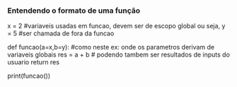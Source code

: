 ### Entendendo o formato de uma função

x = 2                        #variaveis usadas em funcao, devem ser de escopo global ou seja, 
y = 5                        #ser chamada de fora da funcao

def funcao(a=x,b=y):         #como neste ex: onde os parametros derivam de variaveis globais
    res = a + b              # podendo tambem ser resultados de inputs do usuario
    return res

print(funcao())
